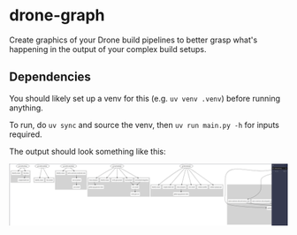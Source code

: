# drone-graph

Create graphics of your Drone build pipelines to better grasp what's happening in the output of your complex build setups.

## Dependencies

You should likely set up a venv for this (e.g. `uv venv .venv`) before running anything.

To run, do `uv sync` and source the venv, then `uv run main.py -h` for inputs required.

The output should look something like this:

![Screenshot of output SVG](./assets/example.png)

